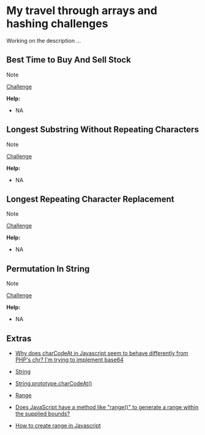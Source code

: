 # My travel through arrays and hashing challenges

Working on the description ...

## Best Time to Buy And Sell Stock

> [!NOTE]
> [Challenge](https://leetcode.com/problems/best-time-to-buy-and-sell-stock/)

**Help:**

- NA

## Longest Substring Without Repeating Characters

> [!NOTE]
> [Challenge](https://leetcode.com/problems/longest-substring-without-repeating-characters/)

**Help:**

- NA

## Longest Repeating Character Replacement

> [!NOTE]
> [Challenge](https://leetcode.com/problems/longest-repeating-character-replacement/)

**Help:**

- NA

## Permutation In String

> [!NOTE]
> [Challenge](https://leetcode.com/problems/permutation-in-string/)

**Help:**

- NA

## Extras

- [Why does charCodeAt in Javascript seem to behave differently from PHP's chr? I'm trying to implement base64](https://stackoverflow.com/questions/40100096/why-does-charcodeat-in-javascript-seem-to-behave-differently-from-phps-chr-im)

- [String](https://developer.mozilla.org/en-US/docs/Web/JavaScript/Reference/Global_Objects/String)

- [String.prototype.charCodeAt()](https://developer.mozilla.org/en-US/docs/Web/JavaScript/Reference/Global_Objects/String/charCodeAt)

- [Range](https://developer.mozilla.org/en-US/docs/Web/API/Range)

- [Does JavaScript have a method like "range()" to generate a range within the supplied bounds?](https://stackoverflow.com/questions/3895478/does-javascript-have-a-method-like-range-to-generate-a-range-within-the-supp)

- [How to create range in Javascript](https://dev.to/ycmjason/how-to-create-range-in-javascript-539i)
